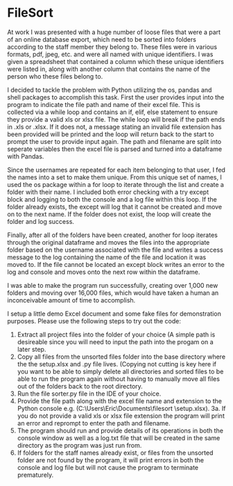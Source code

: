 # FileSort
At work I was presented with a huge number of loose files that were a part of an online database export, which need to be sorted into folders according to the staff member they belong to. These files were in various formats, pdf, jpeg, etc. and were all named with unique identifiers. I was given a spreadsheet that contained a column which these unique identifiers were listed in, along with another column that contains the name of the person who these files belong to. 

I decided to tackle the problem with Python utilizing the os, pandas and shell packages to accomplish this task. First the user provides input into the program to indicate the file path and name of their excel file. This is collected via a while loop and contains an if, elif, else statement to ensure they provide a valid xls or xlsx file. The while loop will break if the path ends in .xls or .xlsx. If it does not, a message stating an invalid file extension has been provided will be printed and the loop will return back to the start to prompt the user to provide input again. The path and filename are split into seperate variables then the excel file is parsed and turned into a dataframe with Pandas. 

Since the usernames are repeated for each item belonging to that user, I fed the names into a set to make them unique. From this unique set of names, I used the os package within a for loop to iterate through the list and create a folder with their name. I included both error checking with a try except block and logging to both the console and a log file within this loop. If the folder already exists, the except will log that it cannot be created and move on to the next name. If the folder does not exist, the loop will create the folder and log success.

Finally, after all of the folders have been created, another for loop iterates through the original dataframe and moves the files into the appropriate folder based on the username associated with the file and writes a success message to the log containing the name of the file and location it was moved to. If the file cannot be located an except block writes an error to the log and console and moves onto the next row within the dataframe.

I was able to make the program run successfully, creating over 1,000 new folders and moving over 16,000 files, which would have taken a human an inconceivable amount of time to accomplish.

I setup a little demo Excel document and some fake files for demonstration purposes. Please use the following steps to try out the code:

1.  Extract all project files into the folder of your choice (A simple path is desireable since you will need to input the path into the     progam on a later step.
2.  Copy all files from the unsorted files folder into the base directory where the the setup.xlsx and .py file lives. (Copying not cutting is key here if you want to be able to simply delete all directories and sorted files to be able to run the program again without having to manually move all files out of the folders back to the root directory.
2.  Run the file sorter.py file in the IDE of your choice.
3.  Provide the file path along with the excel file name and extension to the Python console e.g. (C:\Users\Eric\Documents\filesort        \setup.xlsx).
3a. If you do not provide a valid xls or xlsx file extension the program will print an error and reprompt to enter the path and filename.
4.  The program should run and provide details of its operations in both the console window as well as a log.txt file that will be created in the same directory as the program was just run from.
5.  If folders for the staff names already exist, or files from the unsorted folder are not found by the program, it will print errors in both the console and log file but will not cause the program to terminate prematurely.
